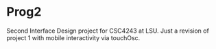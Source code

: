 # Prog2

Second Interface Design project for CSC4243 at LSU. Just a revision of project 1 with mobile interactivity via touchOsc.

